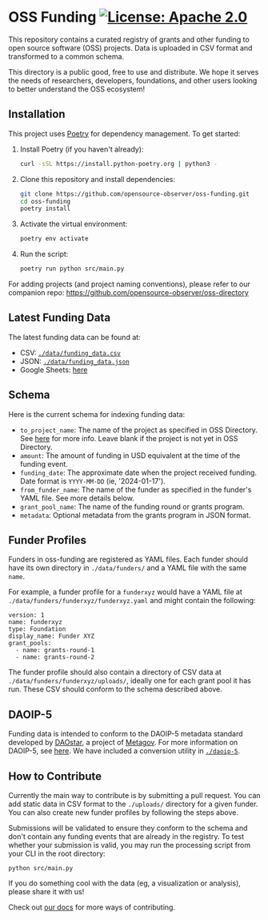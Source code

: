 # OSS Funding [![License: Apache 2.0][license-badge]][license]

[license]: https://opensource.org/license/apache-2-0/
[license-badge]: https://img.shields.io/badge/License-Apache2.0-blue.svg

This repository contains a curated registry of grants and other funding to open source software (OSS) projects. Data is uploaded in CSV format and transformed to a common schema.

This directory is a public good, free to use and distribute. We hope it serves the needs of researchers, developers, foundations, and other users looking to better understand the OSS ecosystem!

## Installation

This project uses [Poetry](https://python-poetry.org/) for dependency management. To get started:

1. Install Poetry (if you haven't already):
   ```bash
   curl -sSL https://install.python-poetry.org | python3 -
   ```

2. Clone this repository and install dependencies:
   ```bash
   git clone https://github.com/opensource-observer/oss-funding.git
   cd oss-funding
   poetry install
   ```

3. Activate the virtual environment:
   ```bash
   poetry env activate
   ```

4. Run the script:
   ```bash
   poetry run python src/main.py
   ```

For adding projects (and project naming conventions), please refer to our companion repo: https://github.com/opensource-observer/oss-directory

## Latest Funding Data

The latest funding data can be found at:
- CSV: [`./data/funding_data.csv`](./data/funding_data.csv)
- JSON: [`./data/funding_data.json`](./data/funding_data.json)
- Google Sheets: [here](https://docs.google.com/spreadsheets/d/1gYwfeZUSEEiUbf2c_A0SWTG7aiy52uWiVFazNVLDaiA/edit?usp=sharing)

## Schema

Here is the current schema for indexing funding data:

- `to_project_name`: The name of the project as specified in OSS Directory. See [here](https://github.com/opensource-observer/oss-directory) for more info. Leave blank if the project is not yet in OSS Directory.
- `amount`: The amount of funding in USD equivalent at the time of the funding event.
- `funding_date`: The approximate date when the project received funding. Date format is `YYYY-MM-DD` (ie, '2024-01-17').
- `from_funder_name`: The name of the funder as specified in the funder's YAML file. See more details below.
- `grant_pool_name`: The name of the funding round or grants program.
- `metadata`: Optional metadata from the grants program in JSON format.

## Funder Profiles

Funders in oss-funding are registered as YAML files. Each funder should have its own directory in `./data/funders/` and a YAML file with the same `name`. 

For example, a funder profile for a `funderxyz` would have a YAML file at `./data/funders/funderxyz/funderxyz.yaml` and might contain the following:

```
version: 1
name: funderxyz
type: Foundation
display_name: Funder XYZ
grant_pools:
  - name: grants-round-1
  - name: grants-round-2
```  

The funder profile should also contain a directory of CSV data at `./data/funders/funderxyz/uploads/`, ideally one for each grant pool it has run. These CSV should conform to the schema described above.

## DAOIP-5

Funding data is intended to conform to the DAOIP-5 metadata standard developed by [DAOstar](https://daostar.org), a project of [Metagov](https://metagov.org). For more information on DAOIP-5, see [here](https://github.com/metagov/daostar). We have included a conversion utility in [`./daoip-5`](./daoip-5).

## How to Contribute

Currently the main way to contribute is by submitting a pull request. You can add static data in CSV format to the `./uploads/` directory for a given funder. You can also create new funder profiles by following the steps above.

Submissions will be validated to ensure they conform to the schema and don't contain any funding events that are already in the  registry. To test whether your submission is valid, you may run the processing script from your CLI in the root directory:

```
python src/main.py
```

If you do something cool with the data (eg, a visualization or analysis), please share it with us!

Check out [our docs](https://docs.opensource.observer/) for more ways of contributing.
